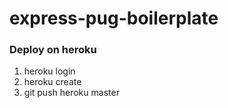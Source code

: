 # express-pug-boilerplate

### Deploy on heroku

1) heroku login
2) heroku create
3) git push heroku master
